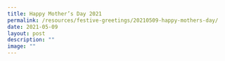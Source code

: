 ```yaml
---
title: Happy Mother’s Day 2021
permalink: /resources/festive-greetings/20210509-happy-mothers-day/
date: 2021-05-09
layout: post
description: ""
image: ""
---
```

